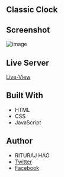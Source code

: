 ## Classic Clock

## Screenshot
![image](https://github.com/Rituraj27/Classic-Clock/assets/104149080/16fdc2ee-66a5-4399-9131-4db1f3fb5824)

## Live Server
[Live-View](https://rituraj27.github.io/Classic-Clock/)

## Built With 
* HTML
* CSS
* JavaScript

## Author
* RITURAJ HAO
* [Twitter](https://twitter.com/rituraj_49)
* [Facebook](https://www.facebook.com/babatu.lee/)

